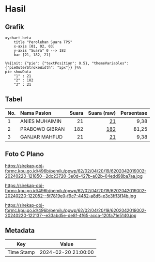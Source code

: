 # Hasil

## Grafik

```mermaid
xychart-beta
    title "Perolehan Suara TPS"
    x-axis [01, 02, 03]
    y-axis "Suara" 0 --> 182
    bar [21, 182, 21]
```

```mermaid
%%{init: {"pie": {"textPosition": 0.5}, "themeVariables": {"pieOuterStrokeWidth": "5px"}} }%%
pie showData
    "1" : 21
    "2" : 182
    "3" : 21
```

## Tabel

| No. | Nama Paslon    | Suara | Suara (raw) | Persentase |
|:--- |:-------------- | -----:| -----------:| ----------:|
| 1   | ANIES MUHAIMIN | 21    | [21][p-1]   | 9,38       |
| 2   | PRABOWO GIBRAN | 182   | [182][p-2]  | 81,25      |
| 3   | GANJAR MAHFUD  | 21    | [21][p-3]   | 9,38       |


[p-1]: https://github.com/gigit-pemilu/pemilu-2024-62-kalimantan-tengah/blob/main/pilpres/hitung-suara/sub/62-kalimantan-tengah/sub/02-kotawaringin-timur/sub/04-parenggean/sub/2019-bajarau/sub/002-tps/sub/paslon-1.txt
[p-2]: https://github.com/gigit-pemilu/pemilu-2024-62-kalimantan-tengah/blob/main/pilpres/hitung-suara/sub/62-kalimantan-tengah/sub/02-kotawaringin-timur/sub/04-parenggean/sub/2019-bajarau/sub/002-tps/sub/paslon-2.txt
[p-3]: https://github.com/gigit-pemilu/pemilu-2024-62-kalimantan-tengah/blob/main/pilpres/hitung-suara/sub/62-kalimantan-tengah/sub/02-kotawaringin-timur/sub/04-parenggean/sub/2019-bajarau/sub/002-tps/sub/paslon-3.txt

## Foto C Plano

https://sirekap-obj-formc.kpu.go.id/496b/pemilu/ppwp/62/02/04/20/19/6202042019002-20240220-121850--2dc23720-3e0d-427b-a02b-04edd98ba7aa.jpg

https://sirekap-obj-formc.kpu.go.id/496b/pemilu/ppwp/62/02/04/20/19/6202042019002-20240220-122052--5f7819e0-f9c7-4452-a8d5-e3c3fff3f14b.jpg

https://sirekap-obj-formc.kpu.go.id/496b/pemilu/ppwp/62/02/04/20/19/6202042019002-20240220-122137--e33abd5e-de8f-4f65-acca-120fa71e5140.jpg


## Metadata

| Key        | Value               |
| ---------- | ------------------- |
| Time Stamp | 2024-02-20 21:00:00 |



